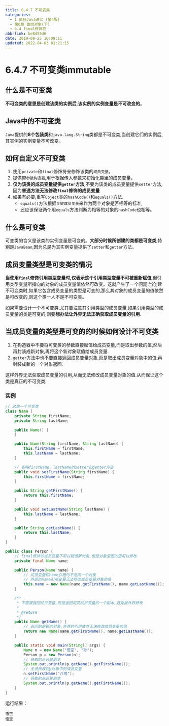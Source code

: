 ```yaml
---
title: 6.4.7 不可变类
categories: 
  - 1 疯狂Java讲义 (第4版)
  - 第6章 面向对象(下)
  - 6.4 final修饰符
abbrlink: be8d55d6
date: 2019-09-25 16:09:11
updated: 2022-04-03 01:21:15
---
```

# 6.4.7 不可变类immutable #
## 什么是不可变类 ##
**不可变类的意思是创建该类的实例后,该实例的实例变量是不可改变的**。
## Java中的不可变类 ##
`Java`提供的**8个包装类**和`java.lang.String`类都是不可变类,当创建它们的实例后,其实例的实例变量不可改变。
## 如何自定义不可变类 ##
1. 使用`private`和`final`修饰符来修饰该类的`成员变量`。
2. 提供带`参数构造器`,用于根据传入参数来初始化类里的成员变量。
3. **仅为该类的成员变量提供`getter`方法**,不要为该类的成员变量提供`setter`方法,因为**普通方法无法修改`final`修饰的成员变量**
4. 如果有必要,重写`Object`类的`hashCode()`和`equals()`方法.
    - `equals()`方法根据`关键成员变量`来作为两个对象是否相等的标准,
    - 还应该保证两个用`equals`方法判断为相等的对象的`hashCode`也相等。

## 什么是可变类 ##
可变类的含义是该类的实例变量是可变的。**大部分时候所创建的类都是可变类**,特别是`JavaBean`,因为总是为其实例变量提供了`setter`和`getter`方法。
## 成员变量类型是可变类的情况 ##
**当使用`final`修饰引用类型变量时,仅表示这个引用类型变量不可被重新赋值**,但引用类型变量所指向的对象的成员变量值依然可改变。这就产生了一个问题:当创建不可变类时,如果它包含成员变量的类型是可变的,那么其对象的成员变量的值依然是可改变的,则这个类一人不是不可变类。

如果需要设计一个不可变类,尤其要注意其引用类型的成员变量,如果引用类型的成员变量的类是可变的,则要**想办法让外界无法正确获取成员变量的引用**.
## 当成员变量的类型是可变的的时候如何设计不可变类 ##
1. 在构造器中不要将可变类的参数直接赋值给成员变量,而是取出参数的值,然后再封装成新对象,再将这个新对象赋值给成员变量.
2. `getter`方法中也不要直接返回成员变量对象,而是取出成员变量对象中的值,再封装成新的一个对象返回.

这样外界无法获取成员变量的引用,从而无法修改成员变量对象的值.从而保证这个类是真正的不可变类.

### 实例 ###
```java
// 这是一个可变类
class Name {
    private String firstName;
    private String lastName;

    public Name() {
    }

    public Name(String firstName, String lastName) {
        this.firstName = firstName;
        this.lastName = lastName;
    }

    // 省略firstName、lastName的setter和getter方法
    public void setFirstName(String firstName) {
        this.firstName = firstName;
    }

    public String getFirstName() {
        return this.firstName;
    }

    public void setLastName(String lastName) {
        this.lastName = lastName;
    }

    public String getLastName() {
        return this.lastName;
    }
}

public class Person {
    // final修饰的成员变量不可以赋值新对象,但是对象里面的值可以修改
    private final Name name;

    public Person(Name name) {
        // 成员变量和name引用的不是同一个对象
        // 外部的name引用变量无法修改成员变量对象的值
        this.name = new Name(name.getFirstName(), name.getLastName());
    }

    /**
     * 不直接返回成员变量,而是返回可变成员变量的一个副本,避免被外界修改
     * 
     * @return
     */
    public Name getName() {
        // 返回的是新的对象,外界的引用依然无法修改成员变量的值
        return new Name(name.getFirstName(), name.getLastName());
    }

    public static void main(String[] args) {
        Name n = new Name("悟空", "孙");
        Person p = new Person(n);
        // 获取的永远是副本
        System.out.println(p.getName().getFirstName());
        // 无法修改到p对象中的成员变量
        n.setFirstName("八戒");
        // 获取的永远是副本
        System.out.println(p.getName().getFirstName());
    }
}

```
运行结果：
```
悟空
悟空
```

